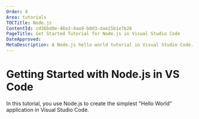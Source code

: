```yaml
---
Order: 4
Area: tutorials
TOCTitle: Node.js
ContentId: cd36bd0e-48a3-4aa9-b0d3-dae15b1e7b26
PageTitle: Get Started Tutorial for Node.js in Visual Studio Code
DateApproved:
MetaDescription: A Node.js hello world tutorial in Visual Studio Code.
---
```

# Getting Started with Node.js in VS Code

In this tutorial, you use Node.js to create the simplest "Hello World" application in Visual Studio Code.
